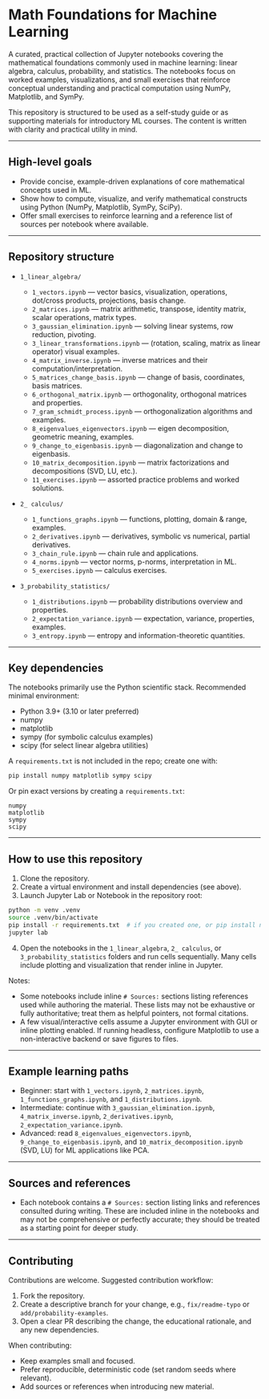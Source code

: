 # Math Foundations for Machine Learning

A curated, practical collection of Jupyter notebooks covering the mathematical foundations commonly used in machine learning: linear algebra, calculus, probability, and statistics. The notebooks focus on worked examples, visualizations, and small exercises that reinforce conceptual understanding and practical computation using NumPy, Matplotlib, and SymPy.

This repository is structured to be used as a self-study guide or as supporting materials for introductory ML courses. The content is written with clarity and practical utility in mind.

---

## High-level goals

- Provide concise, example-driven explanations of core mathematical concepts used in ML.
- Show how to compute, visualize, and verify mathematical constructs using Python (NumPy, Matplotlib, SymPy, SciPy).
- Offer small exercises to reinforce learning and a reference list of sources per notebook where available.

---

## Repository structure

- `1_linear_algebra/`
  - `1_vectors.ipynb` — vector basics, visualization, operations, dot/cross products, projections, basis change.
  - `2_matrices.ipynb` — matrix arithmetic, transpose, identity matrix, scalar operations, matrix types.
  - `3_gaussian_elimination.ipynb` — solving linear systems, row reduction, pivoting.
  - `3_linear_transformations.ipynb` — (rotation, scaling, matrix as linear operator) visual examples.
  - `4_matrix_inverse.ipynb` — inverse matrices and their computation/interpretation.
  - `5_matrices_change_basis.ipynb` — change of basis, coordinates, basis matrices.
  - `6_orthogonal_matrix.ipynb` — orthogonality, orthogonal matrices and properties.
  - `7_gram_schmidt_process.ipynb` — orthogonalization algorithms and examples.
  - `8_eigenvalues_eigenvectors.ipynb` — eigen decomposition, geometric meaning, examples.
  - `9_change_to_eigenbasis.ipynb` — diagonalization and change to eigenbasis.
  - `10_matrix_decomposition.ipynb` — matrix factorizations and decompositions (SVD, LU, etc.).
  - `11_exercises.ipynb` — assorted practice problems and worked solutions.

- `2_ calculus/`
  - `1_functions_graphs.ipynb` — functions, plotting, domain & range, examples.
  - `2_derivatives.ipynb` — derivatives, symbolic vs numerical, partial derivatives.
  - `3_chain_rule.ipynb` — chain rule and applications.
  - `4_norms.ipynb` — vector norms, p-norms, interpretation in ML.
  - `5_exercises.ipynb` — calculus exercises.

- `3_probability_statistics/`
  - `1_distributions.ipynb` — probability distributions overview and properties.
  - `2_expectation_variance.ipynb` — expectation, variance, properties, examples.
  - `3_entropy.ipynb` — entropy and information-theoretic quantities.

---

## Key dependencies

The notebooks primarily use the Python scientific stack. Recommended minimal environment:

- Python 3.9+ (3.10 or later preferred)
- numpy
- matplotlib
- sympy (for symbolic calculus examples)
- scipy (for select linear algebra utilities)

A `requirements.txt` is not included in the repo; create one with:

```bash
pip install numpy matplotlib sympy scipy
```

Or pin exact versions by creating a `requirements.txt`:

```text
numpy
matplotlib
sympy
scipy
```

---

## How to use this repository

1. Clone the repository.
2. Create a virtual environment and install dependencies (see above).
3. Launch Jupyter Lab or Notebook in the repository root:

```bash
python -m venv .venv
source .venv/bin/activate
pip install -r requirements.txt  # if you created one, or pip install numpy matplotlib sympy scipy
jupyter lab
```

4. Open the notebooks in the `1_linear_algebra`, `2_ calculus`, or `3_probability_statistics` folders and run cells sequentially. Many cells include plotting and visualization that render inline in Jupyter.

Notes:
- Some notebooks include inline `# Sources:` sections listing references used while authoring the material. These lists may not be exhaustive or fully authoritative; treat them as helpful pointers, not formal citations.
- A few visual/interactive cells assume a Jupyter environment with GUI or inline plotting enabled. If running headless, configure Matplotlib to use a non-interactive backend or save figures to files.

---

## Example learning paths

- Beginner: start with `1_vectors.ipynb`, `2_matrices.ipynb`, `1_functions_graphs.ipynb`, and `1_distributions.ipynb`.
- Intermediate: continue with `3_gaussian_elimination.ipynb`, `4_matrix_inverse.ipynb`, `2_derivatives.ipynb`, `2_expectation_variance.ipynb`.
- Advanced: read `8_eigenvalues_eigenvectors.ipynb`, `9_change_to_eigenbasis.ipynb`, and `10_matrix_decomposition.ipynb` (SVD, LU) for ML applications like PCA.

---

## Sources and references

- Each notebook contains a `# Sources:` section listing links and references consulted during writing. These are included inline in the notebooks and may not be comprehensive or perfectly accurate; they should be treated as a starting point for deeper study.

---

## Contributing

Contributions are welcome. Suggested contribution workflow:

1. Fork the repository.
2. Create a descriptive branch for your change, e.g., `fix/readme-typo` or `add/probability-examples`.
3. Open a clear PR describing the change, the educational rationale, and any new dependencies.

When contributing:
- Keep examples small and focused.
- Prefer reproducible, deterministic code (set random seeds where relevant).
- Add sources or references when introducing new material.
